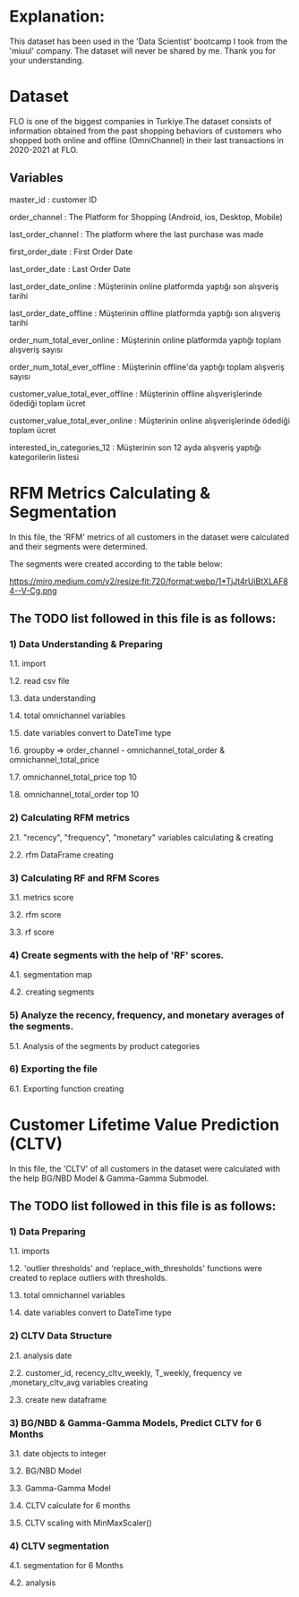 # Explanation:

This dataset has been used in the 'Data Scientist' bootcamp I took from the 'miuul' company. The dataset will never be shared by me. Thank you for your understanding.

# Dataset 

FLO is one of the biggest companies in Turkiye.The dataset consists of information obtained from the past shopping behaviors of customers who shopped both online and offline (OmniChannel) in their last transactions in 2020-2021 at FLO.

## Variables

master_id                           :   customer ID

order_channel                       :   The Platform for Shopping (Android, ios, Desktop, Mobile)

last_order_channel                  :   The platform where the last purchase was made

first_order_date                    :   First Order Date

last_order_date                     :   Last Order Date

last_order_date_online              :   Müşterinin online platformda yaptığı son alışveriş tarihi

last_order_date_offline             :   Müşterinin offline platformda yaptığı son alışveriş tarihi

order_num_total_ever_online         :   Müşterinin online platformda yaptığı toplam alışveriş sayısı

order_num_total_ever_offline        :   Müşterinin offline'da yaptığı toplam alışveriş sayısı

customer_value_total_ever_offline   :   Müşterinin offline alışverişlerinde ödediği toplam ücret

customer_value_total_ever_online    :   Müşterinin online alışverişlerinde ödediği toplam ücret

interested_in_categories_12         :   Müşterinin son 12 ayda alışveriş yaptığı kategorilerin listesi

# RFM Metrics Calculating & Segmentation 

In this file, the 'RFM' metrics of all customers in the dataset were calculated and their segments were determined.

The segments were created according to the table below:

https://miro.medium.com/v2/resize:fit:720/format:webp/1*TjJt4rUiBtXLAF84--V-Cg.png

## The TODO list followed in this file is as follows:

### 1) Data Understanding & Preparing

1.1. import

1.2. read csv file

1.3. data understanding

1.4. total omnichannel variables

1.5. date variables convert to DateTime type

1.6. groupby => order_channel - omnichannel_total_order & omnichannel_total_price

1.7. omnichannel_total_price top 10

1.8. omnichannel_total_order top 10

### 2) Calculating RFM metrics

2.1. "recency", "frequency", "monetary" variables  calculating & creating

2.2. rfm DataFrame creating

### 3) Calculating RF and RFM Scores

3.1. metrics score

3.2. rfm score

3.3. rf score

### 4) Create segments with the help of 'RF' scores.

4.1. segmentation map

4.2. creating segments

### 5) Analyze the recency, frequency, and monetary averages of the segments.

5.1. Analysis of the segments by product categories

### 6) Exporting the file

6.1. Exporting function creating

# Customer Lifetime Value Prediction (CLTV)

In this file, the 'CLTV' of all customers in the dataset were calculated with the help BG/NBD Model & Gamma-Gamma Submodel.

## The TODO list followed in this file is as follows:

### 1) Data Preparing

1.1. imports

1.2. 'outlier thresholds' and 'replace_with_thresholds' functions were created to replace outliers with thresholds.

1.3. total omnichannel variables

1.4. date variables convert to DateTime type

### 2) CLTV Data Structure

2.1. analysis date

2.2. customer_id, recency_cltv_weekly, T_weekly, frequency ve ,monetary_cltv_avg variables creating

2.3. create new dataframe

### 3) BG/NBD & Gamma-Gamma Models, Predict CLTV for 6 Months

3.1. date objects to integer

3.2. BG/NBD Model

3.3. Gamma-Gamma Model

3.4. CLTV calculate for 6 months

3.5. CLTV scaling with MinMaxScaler()

### 4) CLTV segmentation

4.1. segmentation for 6 Months

4.2. analysis

